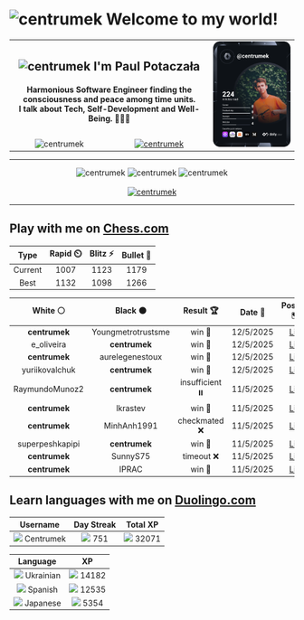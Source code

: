 <h1>
  <img
    src="https://emojis.slackmojis.com/emojis/images/1531849430/4246/blob-sunglasses.gif"
    width="30"
    alt="centrumek"
  />
  Welcome to my world!
</h1>

<table>
  <tbody>
    <tr>
      <td align="center" width="70%" colspan="2">
        <h2>
          <img
            src="https://raw.githubusercontent.com/MartinHeinz/MartinHeinz/master/wave.gif"
            width="30px"
            alt="centrumek"
          />
          I'm Paul Potaczała
        </h2>
        <h4>
          Harmonious Software Engineer finding the consciousness and peace among time units.
          <br/>
          I talk about Tech, Self-Development and Well-Being. 🌿🧘🚀
        </h4>
      </td>
      <td width="30%" rowspan="2">
        <a href="https://app.daily.dev/centrumek">
          <img
            src="./devcard.svg"
            alt="centrumek"
          />
        </a>
      </td>
    </tr>
    <tr align="center">
      <td>
        <img
          src="https://komarev.com/ghpvc/?username=centrumek&label=visitors&color=0e75b6&style=flat"
          alt="centrumek"
        >
      </td>
      <td>
        <a href="https://stackoverflow.com/users/14496012/centrumek">
          <img
            src="https://stackoverflow.com/users/flair/14496012.png?theme=dark"
            alt="centrumek"
          >
        </a>
      </td>
    </tr>
  </tbody>
</table>

---
<div align="center">
  <img 
    src="https://github-readme-stats.vercel.app/api?username=centrumek&show_icons=true&count_private=true&theme=dark&hide_border=true&hide=issues,contribs&bg_color=00000000"
    alt="centrumek"
  />
  <img
    src="https://github-readme-stats.vercel.app/api/top-langs/?username=centrumek&layout=compact&hide_border=true&theme=dark&bg_color=00000000&langs_count=6&exclude_repo=air-statistic-app"
    alt="centrumek"
  />
  <img 
    src="https://github-readme-streak-stats.herokuapp.com?user=centrumek&theme=dark&hide_border=true&background=FFFFFF00"
    alt="centrumek"
  />
  <br/>
  <br/>
  <a href="https://www.buymeacoffee.com/centrumek">
    <img
      src="https://cdn.buymeacoffee.com/buttons/v2/default-orange.png"
      height="50"
      width="210"
      alt="centrumek"
    />
  </a>
</div>

---

## Play with me on [Chess.com](https://www.chess.com/member/centrumek)

<div align="center">
<!--START_SECTION:chessStats-->
<!-- Automatically generated with https://github.com/Balastrong/chess-stats-action -->

| Type | Rapid ⏲️ | Blitz ⚡ | Bullet 🔫 |
|:---:|:---:|:---:|:---:|
| Current | 1007 | 1123 | 1179 |
| Best | 1132 | 1098 | 1266 |

| White ⚪ | Black ⚫ | Result 🏆 | Date 📅 | Position 🗺️ | Type 🕕 |
|:---:|:---:|:---:|:---:|:---:|:---:|
| **centrumek** | Youngmetrotrustsme | win 🥇 | 12/5/2025 | <a href="http://www.ee.unb.ca/cgi-bin/tervo/fen.pl?select=8/1K6/8/8/8/5Q1k/5Q2/8 b - - 3 54">Link</a> | Blitz |
| e_oliveira | **centrumek** | win 🥇 | 12/5/2025 | <a href="http://www.ee.unb.ca/cgi-bin/tervo/fen.pl?select=1r6/1p3p2/4b2p/p1k3p1/8/3B4/PbN2PPP/6K1 w - - 0 26">Link</a> | Blitz |
| **centrumek** | aurelegenestoux | win 🥇 | 12/5/2025 | <a href="http://www.ee.unb.ca/cgi-bin/tervo/fen.pl?select=8/8/8/3p3P/6Q1/8/8/1K5k b - - 0 49">Link</a> | Blitz |
| yuriikovalchuk | **centrumek** | win 🥇 | 12/5/2025 | <a href="http://www.ee.unb.ca/cgi-bin/tervo/fen.pl?select=5r2/ppp3pp/6k1/2b1n3/8/7P/PPPB1PP1/5RK1 w - - 0 18">Link</a> | Blitz |
| RaymundoMunoz2 | **centrumek** | insufficient ⏸️ | 11/5/2025 | <a href="http://www.ee.unb.ca/cgi-bin/tervo/fen.pl?select=8/8/8/8/8/8/8/3K2k1 w - - 0 62">Link</a> | Blitz |
| **centrumek** | lkrastev | win 🥇 | 11/5/2025 | <a href="http://www.ee.unb.ca/cgi-bin/tervo/fen.pl?select=r4rk1/p4ppp/1pb5/8/2BPnPP1/1PP4P/PQK4R/R6q w - - 3 26">Link</a> | Blitz |
| **centrumek** | MinhAnh1991 | checkmated ❌ | 11/5/2025 | <a href="http://www.ee.unb.ca/cgi-bin/tervo/fen.pl?select=4k2r/Rpp2pp1/7p/3p4/3Pn3/4Pb2/1R3P1P/2B1K1q1 w k - 8 23">Link</a> | Blitz |
| superpeshkapipi | **centrumek** | win 🥇 | 11/5/2025 | <a href="http://www.ee.unb.ca/cgi-bin/tervo/fen.pl?select=1r3rk1/5p2/4p1p1/5q2/5PK1/R7/R5P1/8 w - - 1 36">Link</a> | Blitz |
| **centrumek** | SunnyS75 | timeout ❌ | 11/5/2025 | <a href="http://www.ee.unb.ca/cgi-bin/tervo/fen.pl?select=8/6KP/8/8/6r1/5k2/8/8 w - - 15 58">Link</a> | Blitz |
| **centrumek** | IPRAC | win 🥇 | 11/5/2025 | <a href="http://www.ee.unb.ca/cgi-bin/tervo/fen.pl?select=8/7p/2p5/1k2p3/1p2P2P/1Q2B3/5PP1/R5K1 b - - 3 47">Link</a> | Bullet |

<!--END_SECTION:chessStats-->
</div>

## Learn languages with me on [Duolingo.com](https://www.duolingo.com/profile/Centrumek)

<div align="center">
<!--START_SECTION:duolingoStats-->
<!-- Automatically generated with https://github.com/centrumek/duolingo-readme-stats-->

| Username | Day Streak | Total XP |
|:---:|:---:|:---:|
| <img src="https://raw.githubusercontent.com/centrumek/duolingo-readme-stats/main/assets/duolingo.png" height="12"> Centrumek | <img src="https://raw.githubusercontent.com/centrumek/duolingo-readme-stats/main/assets/streakinactive.svg" height="12"> 751 | <img src="https://raw.githubusercontent.com/centrumek/duolingo-readme-stats/main/assets/xp.svg" height="12"> 32071 | <img src="https://raw.githubusercontent.com/centrumek/duolingo-readme-stats/main/assets/xp.svg" height="12"> 0 |

| Language | XP |
|:---:|:---:|
| <img src="https://raw.githubusercontent.com/centrumek/duolingo-readme-stats/main/assets/langs/ukrainian.svg" height="12"> Ukrainian | <img src="https://raw.githubusercontent.com/centrumek/duolingo-readme-stats/main/assets/xp.svg" height="12"> 14182 |
| <img src="https://raw.githubusercontent.com/centrumek/duolingo-readme-stats/main/assets/langs/spanish.svg" height="12"> Spanish | <img src="https://raw.githubusercontent.com/centrumek/duolingo-readme-stats/main/assets/xp.svg" height="12"> 12535 |
| <img src="https://raw.githubusercontent.com/centrumek/duolingo-readme-stats/main/assets/langs/japanese.svg" height="12"> Japanese | <img src="https://raw.githubusercontent.com/centrumek/duolingo-readme-stats/main/assets/xp.svg" height="12"> 5354 |

<!--END_SECTION:duolingoStats-->
</div>
<!--
**centrumek/centrumek** is a ✨ _special_ ✨ repository because its `README.md` (this file) appears on your GitHub profile.

Here are some ideas to get you started:

- 🔭 I’m currently working on ...
- 🌱 I’m currently learning ...
- 👯 I’m looking to collaborate on ...
- 🤔 I’m looking for help with ...
- 💬 Ask me about ...
- 📫 How to reach me: ...
- 😄 Pronouns: ...
- ⚡ Fun fact: ...
-->
